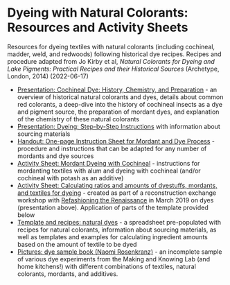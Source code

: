# Dyeing with Natural Colorants: Resources and Activity Sheets
Resources for dyeing textiles with natural colorants (including cochineal, madder, weld, and redwoods) following historical dye recipes. Recipes and procedure adapted from Jo Kirby et al, *Natural Colorants for Dyeing and Lake Pigments: Practical Recipes and their Historical Sources* (Archetype, London, 2014) (2022-06-17)

- [Presentation: Cochineal Dye: History, Chemistry, and Preparation](/documents/pdf/2023_dyes_cochineal-history-chem-prep.pdf) - an overview of historical natural colorants and dyes, details about common red colorants, a deep-dive into the history of cochineal insects as a dye and pigment source, the preparation of mordant dyes, and explanation of the chemistry of these natural colorants
- [Presentation: Dyeing: Step-by-Step Instructions](/documents/pdf/rosenkranz_2018_dyes_cochineal-step-by-step.pdf) with information about sourcing materials 
- [Handout: One-page Instruction Sheet for Mordant and Dye Process](/documents/pdf/sp23_handout_dyeing-textiles_general-process.pdf) - procedure and instructions that can be adapted for any number of mordants and dye sources
- [Activity Sheet: Mordant Dyeing with Cochineal](/documents/pdf/rosenkranz_2018_dyes_handout_dyeing-with-cochineal.pdf) - instructions for mordanting textiles with alum and dyeing with cochineal (and/or cochineal with potash as an additive) 
- [Activity Sheet: Calculating ratios and amounts of dyestuffs, mordants, and textiles for dyeing](/documents/pdf/activitysheet_mordants-dyes-recipes-calculator.pdf) - created as part of a reconstruction exchange workshop with [Refashioning the Renaissance](http://refashioningrenaissance.eu/) in March 2019 on dyes (presentation above). Application of parts of the template provided below 
- [Template and recipes: natural dyes](/documents/activity-sheets/rosenkranz_2019_dyes_TEMPLATE-AND-RECIPES_dye-experiments.xlsx) - a spreadsheet pre-populated with recipes for natural colorants, information about sourcing materials, as well as templates and examples for calculating ingredient amounts based on the amount of textile to be dyed
- [Pictures: dye sample book (Naomi Rosenkranz)](https://photos.app.goo.gl/3oVnsawjQkq3JNCX7) - an incomplete sample of various dye experiments from the Making and Knowing Lab (and home kitchens!) with different combinations of textiles, natural colorants, mordants, and additives.
